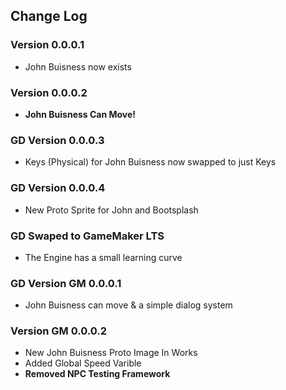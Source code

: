 ## Change Log

### Version 0.0.0.1
- John Buisness now exists

### Version 0.0.0.2
- **John Buisness Can Move!**

### GD Version 0.0.0.3
- Keys (Physical) for John Buisness now swapped to just Keys

### GD Version 0.0.0.4
- New Proto Sprite for John and Bootsplash

### GD Swaped to GameMaker LTS
- The Engine has a small learning curve

### GD Version GM 0.0.0.1
- John Buisness can move & a simple dialog system

### Version GM 0.0.0.2
- New John Buisness Proto Image In Works
- Added Global Speed Varible
- **Removed NPC Testing Framework**